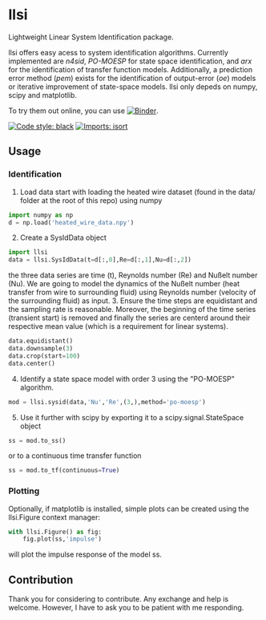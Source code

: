 # llsi
Lightweight Linear System Identification package.

llsi offers easy acess to system identification algorithms. Currently implemented are *n4sid*, *PO-MOESP* for state space identification, and *arx* for the identification of transfer function models. Additionally, a prediction error method (*pem*) exists for the identification of output-error (*oe*) models or iterative improvement of state-space models. llsi only depeds on numpy, scipy and matplotlib.

To try them out online, you can use [![Binder](https://mybinder.org/badge_logo.svg)](https://mybinder.org/v2/gh/arminwitte/llsi/HEAD?labpath=notebooks%2Fexample.ipynb).

[![Code style: black](https://img.shields.io/badge/code%20style-black-000000.svg)](https://github.com/psf/black)
[![Imports: isort](https://img.shields.io/badge/%20imports-isort-%231674b1?style=flat&labelColor=ef8336)](https://pycqa.github.io/isort/)

## Usage
### Identification
1. Load data
start with loading the heated wire dataset (found in the data/ folder at the root of this repo) using numpy
```python
import numpy as np
d = np.load('heated_wire_data.npy')
```
2. Create a SysIdData object
```python
import llsi
data = llsi.SysIdData(t=d[:,0],Re=d[:,1],Nu=d[:,2])
```
the three data series are time (t), Reynolds number (Re) and Nußelt number (Nu). We are going to model the dynamics of the Nußelt number (heat transfer from wire to surrounding fluid) using Reynolds number (velocity of the surrounding fluid) as input.
3. Ensure the time steps are equidistant and the sampling rate is reasonable. Moreover, the beginning of the time series (transient start) is removed and finally the series are centerd around their respective mean value (which is a requirement for linear systems).
```python
data.equidistant()
data.downsample(3)
data.crop(start=100)
data.center()
```
4. Identify a state space model with order 3 using the "PO-MOESP" algorithm.
```python
mod = llsi.sysid(data,'Nu','Re',(3,),method='po-moesp')
```
5. Use it further with scipy by exporting it to a scipy.signal.StateSpace object
```python
ss = mod.to_ss()
```
or to a continuous time transfer function
```python
ss = mod.to_tf(continuous=True)
```

### Plotting
Optionally, if matplotlib is installed, simple plots can be created using the llsi.Figure context manager:
```python
with llsi.Figure() as fig:
    fig.plot(ss,'impulse')
```
will plot the impulse response of the model ss.

## Contribution
Thank you for considering to contribute. Any exchange and help is welcome. However, I have to ask you to be patient with me responding.
